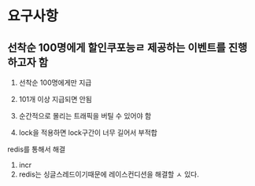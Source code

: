 # 요구사항
## 선착순 100명에게 할인쿠포능ㄹ 제공하는 이벤트를 진행하고자 함

1. 선착순 100명에게만 지급
2. 101개 이상 지급되면 안됨
3. 순간적으로 몰리는 트래픽을 버틸 수 있어야 함

1. lock을 적용하면 lock구간이 너무 길어서 부적합

redis를 통해서 해결
1. incr
2. redis는 싱글스레드이기때문에 레이스컨디션을 해결할 ㅅ 있다.